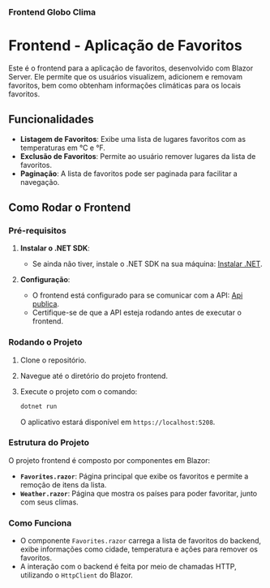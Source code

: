 
### Frontend Globo Clima

# Frontend - Aplicação de Favoritos

Este é o frontend para a aplicação de favoritos, desenvolvido com Blazor Server. Ele permite que os usuários visualizem, adicionem e removam favoritos, bem como obtenham informações climáticas para os locais favoritos.

## Funcionalidades

- **Listagem de Favoritos**: Exibe uma lista de lugares favoritos com as temperaturas em °C e °F.
- **Exclusão de Favoritos**: Permite ao usuário remover lugares da lista de favoritos.
- **Paginação**: A lista de favoritos pode ser paginada para facilitar a navegação.

## Como Rodar o Frontend

### Pré-requisitos

1. **Instalar o .NET SDK**: 
   - Se ainda não tiver, instale o .NET SDK na sua máquina: [Instalar .NET](https://dotnet.microsoft.com/download/dotnet).

2. **Configuração**:
   - O frontend está configurado para se comunicar com a API: [Api publica](https://github.com/Nizekul/globo-clima).
   - Certifique-se de que a API esteja rodando antes de executar o frontend.

### Rodando o Projeto

1. Clone o repositório.
2. Navegue até o diretório do projeto frontend.
3. Execute o projeto com o comando:

   ```bash
   dotnet run
   ```

   O aplicativo estará disponível em `https://localhost:5208`.

### Estrutura do Projeto

O projeto frontend é composto por componentes em Blazor:

- **`Favorites.razor`**: Página principal que exibe os favoritos e permite a remoção de itens da lista.
- **`Weather.razor`**: Página que mostra os países para poder favoritar, junto com seus climas.

### Como Funciona

- O componente `Favorites.razor` carrega a lista de favoritos do backend, exibe informações como cidade, temperatura e ações para remover os favoritos.
- A interação com o backend é feita por meio de chamadas HTTP, utilizando o `HttpClient` do Blazor.
